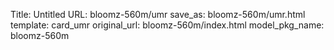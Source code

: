 Title: Untitled
URL: bloomz-560m/umr
save_as: bloomz-560m/umr.html
template: card_umr
original_url: bloomz-560m/index.html
model_pkg_name: bloomz-560m


